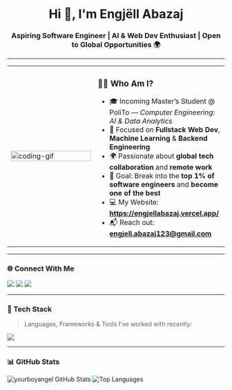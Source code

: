 <h1 align="center">Hi 👋, I'm Engjëll Abazaj</h1>
<h3 align="center">Aspiring Software Engineer | AI & Web Dev Enthusiast | Open to Global Opportunities 🌍</h3>

---

<table>
<tr>
<td width="40%">
  <img src="https://media.giphy.com/media/qgQUggAC3Pfv687qPC/giphy.gif" width="100%" alt="coding-gif" />
</td>
<td width="60%">

### 👨‍💻 Who Am I?
- 🎓 Incoming Master’s Student @ PoliTo — *Computer Engineering: AI & Data Analytics*
- 🧠 Focused on **Fullstack Web Dev**, **Machine Learning** & **Backend Engineering**
- 🌍 Passionate about **global tech collaboration** and **remote work**
- 🚀 Goal: Break into the **top 1% of software engineers** and **become one of the best**
- 💻 My Website: **https://engjellabazaj.vercel.app/**
- 📬 Reach out: **engjell.abazaj123@gmail.com**

</td>
</tr>
</table>

---

### 🌐 Connect With Me  
<p align="left">
  <a href="https://linkedin.com/in/engjell-abazaj-43b0aa20b" target="blank"><img src="https://img.shields.io/badge/LinkedIn-blue?logo=linkedin&style=for-the-badge" /></a>
  <a href="https://instagram.com/engjellabazaj" target="blank"><img src="https://img.shields.io/badge/Instagram-E4405F?logo=instagram&logoColor=white&style=for-the-badge" /></a>
  <a href="https://www.leetcode.com/yourboyangel" target="blank"><img src="https://img.shields.io/badge/LeetCode-FFA116?logo=leetcode&logoColor=white&style=for-the-badge" /></a>
</p>

---

### 🧠 Tech Stack  
> Languages, Frameworks & Tools I’ve worked with recently:

<p align="left">
  <img src="https://skillicons.dev/icons?i=js,ts,react,nextjs,nodejs,express,html,css,tailwind,bootstrap,mongodb,mysql,postgres,php,java,python,c,cpp,docker,git,figma,graphql,postman,haskell" />
</p>

---

### 📊 GitHub Stats  
<p align="left">
  <img src="https://github-readme-stats.vercel.app/api?username=yourboyangel&show_icons=true&theme=radical" alt="yourboyangel GitHub Stats" />
  <img src="https://github-readme-stats.vercel.app/api/top-langs/?username=yourboyangel&layout=compact&theme=radical" alt="Top Languages" />
</p>
